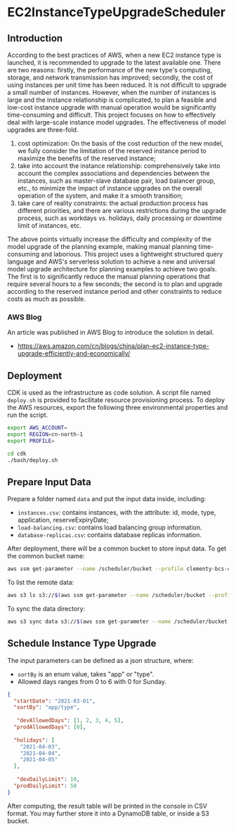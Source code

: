 # EC2InstanceTypeUpgradeScheduler

## Introduction
According to the best practices of AWS, when a new EC2 instance type is launched, it is recommended to upgrade to the latest available one. 
There are two reasons: 
firstly, the performance of the new type's computing, storage, and network transmission has improved; 
secondly, the cost of using instances per unit time has been reduced. It is not difficult to upgrade a small number of instances. 
However, when the number of instances is large and the instance relationship is complicated, to plan a feasible and low-cost instance upgrade with manual operation would be significantly time-consuming and difficult. 
This project focuses on how to effectively deal with large-scale instance model upgrades. 
The effectiveness of model upgrades are three-fold. 
1. cost optimization: On the basis of the cost reduction of the new model, we fully consider the limitation of the reserved instance period to maximize the benefits of the reserved instance; 
2. take into account the instance relationship: comprehensively take into account the complex associations and dependencies between the instances, such as master-slave database pair, load balancer group, etc., to minimize the impact of instance upgrades on the overall operation of the system, and make it a smooth transition; 
3. take care of reality constraints: the actual production process has different priorities, and there are various restrictions during the upgrade process, such as workdays vs. holidays, daily processing or downtime limit of instances, etc. 

The above points virtually increase the difficulty and complexity of the model upgrade of the planning example, making manual planning time-consuming and laborious. 
This project uses a lightweight structured query language and AWS's serverless solution to achieve a new and universal model upgrade architecture for planning examples to achieve two goals. 
The first is to significantly reduce the manual planning operations that require several hours to a few seconds; 
the second is to plan and upgrade according to the reserved instance period and other constraints to reduce costs as much as possible.

### AWS Blog
An article was published in AWS Blog to introduce the solution in detail.
- https://aws.amazon.com/cn/blogs/china/plan-ec2-instance-type-upgrade-efficiently-and-economically/

## Deployment
CDK is used as the infrastructure as code solution.
A script file named `deploy.sh` is provided to facilitate resource provisioning process.
To deploy the AWS resources, export the following three environmental properties and run the script.

```bash
export AWS_ACCOUNT=
export REGION=cn-north-1
export PROFILE=

cd cdk
./bash/deploy.sh
```

## Prepare Input Data

Prepare a folder named `data` and put the input data inside, including:
- `instances.csv`: contains instances, with the attribute: id, mode, type, application, reserveExpiryDate;
- `load-balancing.csv`: contains load balancing group information.
- `database-replicas.csv`: contains database replicas information.

After deployment, there will be a common bucket to store input data. To get the common bucket name:
```bash
aws ssm get-parameter --name /scheduler/bucket --profile clementy-bcs-cn | jq -r .Parameter.Value --profile $PROFILE
```

To list the remote data:
```bash
aws s3 ls s3://$(aws ssm get-parameter --name /scheduler/bucket --profile $PROFILE | jq -r .Parameter.Value) --profile $PROFILE
```

To sync the data directory:
```bash
aws s3 sync data s3://$(aws ssm get-parameter --name /scheduler/bucket --profile $PROFILE | jq -r .Parameter.Value) --profile $PROFILE
```

## Schedule Instance Type Upgrade

The input parameters can be defined as a json structure, where:
- `sortBy` is an enum value, takes "app" or "type".
- Allowed days ranges from 0 to 6 with 0 for Sunday.

```json
{
  "startDate": "2021-03-01",
  "sortBy": "app/type",
  
   "devAllowedDays": [1, 2, 3, 4, 5],
  "prodAllowedDays": [0],
  
  "holidays": [
    "2021-04-03",
    "2021-04-04",
    "2021-04-05"
  ],
  
   "devDailyLimit": 10,
  "prodDailyLimit": 50
}
```

After computing, the result table will be printed in the console in CSV format.
You may further store it into a DynamoDB table, or inside a S3 bucket.
